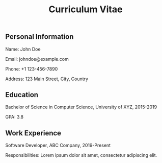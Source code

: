 <!DOCTYPE html>
<html lang="en">
<head>
    <meta charset="UTF-8">
    <meta name="viewport" content="width=device-width, initial-scale=1.0">
    <title>Curriculum Vitae</title>
    <link rel="stylesheet" href="style.css">
</head>
<body>
    <div class="container">
        <header>
            <h1>Curriculum Vitae</h1>
        </header>
        <section class="personal-info">
            <h2>Personal Information</h2>
            <p>Name: John Doe</p>
            <p>Email: johndoe@example.com</p>
            <p>Phone: +1 123-456-7890</p>
            <p>Address: 123 Main Street, City, Country</p>
        </section>
        <section class="education">
            <h2>Education</h2>
            <p>Bachelor of Science in Computer Science, University of XYZ, 2015-2019</p>
            <p>GPA: 3.8</p>
        </section>
        <section class="experience">
            <h2>Work Experience</h2>
            <p>Software Developer, ABC Company, 2019-Present</p>
            <p>Responsibilities: Lorem ipsum dolor sit amet, consectetur adipiscing elit.</p>
        </section>
    </div>
</body>
</html>
